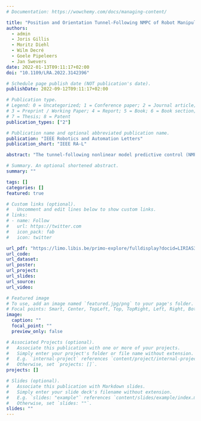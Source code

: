 ```yaml
---
# Documentation: https://wowchemy.com/docs/managing-content/

title: "Position and Orientation Tunnel-Following NMPC of Robot Manipulators Based on Symbolic Linearization in Sequential Convex Quadratic Programming"
authors:
  - admin
  - Joris Gillis
  - Moritz Diehl
  - Wilm Decré
  - Goele Pipeleers
  - Jan Swevers
date: 2022-01-13T09:11:17+02:00
doi: "10.1109/LRA.2022.3142396"

# Schedule page publish date (NOT publication's date).
publishDate: 2022-09-12T09:11:17+02:00

# Publication type.
# Legend: 0 = Uncategorized; 1 = Conference paper; 2 = Journal article;
# 3 = Preprint / Working Paper; 4 = Report; 5 = Book; 6 = Book section;
# 7 = Thesis; 8 = Patent
publication_types: ["2"]

# Publication name and optional abbreviated publication name.
publication: "IEEE Robotics and Automation Letters"
publication_short: "IEEE RA-L"

abstract: "The tunnel-following nonlinear model predictive control (NMPC) scheme allows to exploit acceptable deviations around a path reference. This is done by using convex-over-nonlinear functions as objective and constraints in the underlying optimal control problem (OCP). The convex-over-nonlinear structure is exploited by algorithms such as the generalized Gauss-Newton (GGN) method or the sequential convex quadratic programming (SCQP) method to reduce the computational complexity of the OCP solution. However, the modeling effort and engineering time required to implement these methods is high. We address the problem of reducing the modeling effort in the implementation of SCQP, focusing on a standard sequential quadratic programming (SQP) implementation where symbolic linearization is applied to the nonlinear part of the convex-over-nonlinear functions in the objective and constraints. The novelty of this letter is twofold. It introduces a novel operator that applies symbolic linearization in a transparent and easy way to solve nonconvex OCPs with the SCQP method, and introduces a meaningful representation of an orientation-tunnel for robotic applications by means of a convex-over-nonlinear constraint, which preserves the convexity exploitation by the SCQP method. The proposed technique is demonstrated in a tunnel-following task for a 7-degrees-of-freedom manipulator."

# Summary. An optional shortened abstract.
summary: ""

tags: []
categories: []
featured: true

# Custom links (optional).
#   Uncomment and edit lines below to show custom links.
# links:
# - name: Follow
#   url: https://twitter.com
#   icon_pack: fab
#   icon: twitter

url_pdf: "https://limo.libis.be/primo-explore/fulldisplay?docid=LIRIAS3670574&context=L&vid=Lirias&search_scope=Lirias&tab=default_tab&lang=en_US"
url_code:
url_dataset:
url_poster:
url_project:
url_slides:
url_source:
url_video:

# Featured image
# To use, add an image named `featured.jpg/png` to your page's folder. 
# Focal points: Smart, Center, TopLeft, Top, TopRight, Left, Right, BottomLeft, Bottom, BottomRight.
image:
  caption: ""
  focal_point: ""
  preview_only: false

# Associated Projects (optional).
#   Associate this publication with one or more of your projects.
#   Simply enter your project's folder or file name without extension.
#   E.g. `internal-project` references `content/project/internal-project/index.md`.
#   Otherwise, set `projects: []`.
projects: []

# Slides (optional).
#   Associate this publication with Markdown slides.
#   Simply enter your slide deck's filename without extension.
#   E.g. `slides: "example"` references `content/slides/example/index.md`.
#   Otherwise, set `slides: ""`.
slides: ""
---
```

